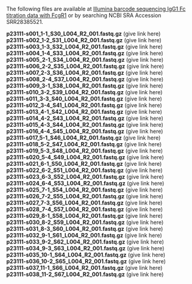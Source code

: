 The following files are available at [Illumina barcode sequencing IgG1 Fc titration data with FcgR1](https://www.ncbi.nlm.nih.gov/sra/SRX23990360[accn]) or by searching NCBI SRA Accession SRR28385521.

**p23111-s001_1-1_S30_L004_R2_001.fastq.gz** (give link here)<br>
**p23111-s002_1-2_S31_L004_R2_001.fastq.gz** (give link here)<br>
**p23111-s003_1-3_S32_L004_R2_001.fastq.gz** (give link here)<br>
**p23111-s004_1-4_S33_L004_R2_001.fastq.gz** (give link here)<br>
**p23111-s005_2-1_S34_L004_R2_001.fastq.gz** (give link here)<br>
**p23111-s006_2-2_S35_L004_R2_001.fastq.gz** (give link here)<br>
**p23111-s007_2-3_S36_L004_R2_001.fastq.gz** (give link here)<br>
**p23111-s008_2-4_S37_L004_R2_001.fastq.gz** (give link here)<br>
**p23111-s009_3-1_S38_L004_R2_001.fastq.gz** (give link here)<br>
**p23111-s010_3-2_S39_L004_R2_001.fastq.gz** (give link here)<br>
**p23111-s011_3-3_S40_L004_R2_001.fastq.gz** (give link here)<br>
**p23111-s012_3-4_S41_L004_R2_001.fastq.gz** (give link here)<br>
**p23111-s013_4-1_S42_L004_R2_001.fastq.gz** (give link here)<br>
**p23111-s014_4-2_S43_L004_R2_001.fastq.gz** (give link here)<br>
**p23111-s015_4-3_S44_L004_R2_001.fastq.gz** (give link here)<br>
**p23111-s016_4-4_S45_L004_R2_001.fastq.gz** (give link here)<br>
**p23111-s017_5-1_S46_L004_R2_001.fastq.gz** (give link here)<br>
**p23111-s018_5-2_S47_L004_R2_001.fastq.gz** (give link here)<br>
**p23111-s019_5-3_S48_L004_R2_001.fastq.gz** (give link here)<br>
**p23111-s020_5-4_S49_L004_R2_001.fastq.gz** (give link here)<br>
**p23111-s021_6-1_S50_L004_R2_001.fastq.gz** (give link here)<br>
**p23111-s022_6-2_S51_L004_R2_001.fastq.gz** (give link here)<br>
**p23111-s023_6-3_S52_L004_R2_001.fastq.gz** (give link here)<br>
**p23111-s024_6-4_S53_L004_R2_001.fastq.gz** (give link here)<br>
**p23111-s025_7-1_S54_L004_R2_001.fastq.gz** (give link here)<br>
**p23111-s026_7-2_S55_L004_R2_001.fastq.gz** (give link here)<br>
**p23111-s027_7-3_S56_L004_R2_001.fastq.gz** (give link here)<br>
**p23111-s028_7-4_S57_L004_R2_001.fastq.gz** (give link here)<br>
**p23111-s029_8-1_S58_L004_R2_001.fastq.gz** (give link here)<br>
**p23111-s030_8-2_S59_L004_R2_001.fastq.gz** (give link here)<br>
**p23111-s031_8-3_S60_L004_R2_001.fastq.gz** (give link here)<br>
**p23111-s032_9-1_S61_L004_R2_001.fastq.gz** (give link here)<br>
**p23111-s033_9-2_S62_L004_R2_001.fastq.gz** (give link here)<br>
**p23111-s034_9-3_S63_L004_R2_001.fastq.gz** (give link here)<br>
**p23111-s035_10-1_S64_L004_R2_001.fastq.gz** (give link here)<br>
**p23111-s036_10-2_S65_L004_R2_001.fastq.gz** (give link here)<br>
**p23111-s037_11-1_S66_L004_R2_001.fastq.gz** (give link here)<br>
**p23111-s038_11-2_S67_L004_R2_001.fastq.gz** (give link here)<br>
